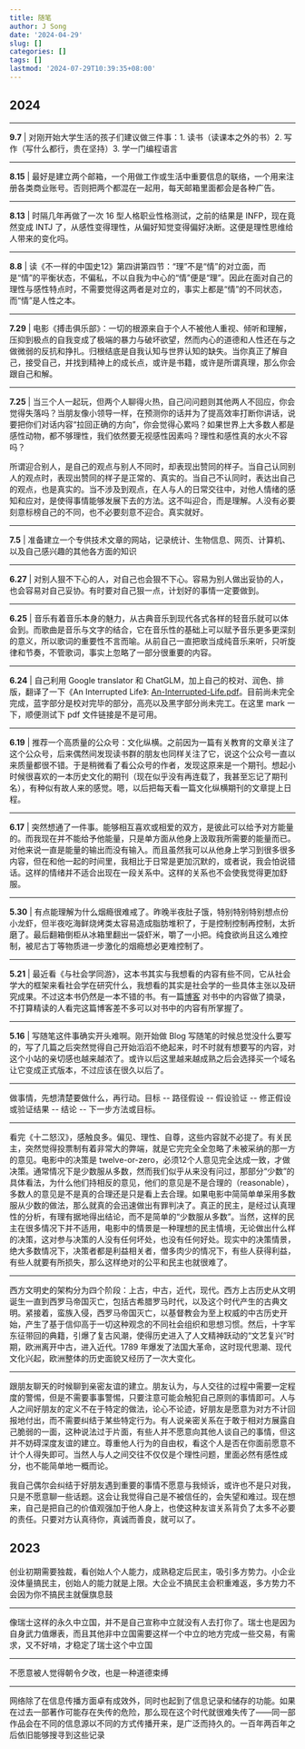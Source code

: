 ```yaml
---
title: 随笔
author: J Song
date: '2024-04-29'
slug: []
categories: []
tags: []
lastmod: '2024-07-29T10:39:35+08:00'
---
```

## 2024



---

**9.7** | 对刚开始大学生活的孩子们建议做三件事：1. 读书（读课本之外的书）2. 写作（写什么都行，贵在坚持）3. 学一门编程语言

---

**8.15** | 最好是建立两个邮箱，一个用做工作或生活中重要信息的联络，一个用来注册各类商业账号。否则把两个都混在一起用，每天邮箱里面都会是各种广告。

---

**8.13** | 时隔几年再做了一次 16 型人格职业性格测试，之前的结果是 INFP，现在竟然变成 INTJ 了，从感性变得理性，从偏好知觉变得偏好决断。这便是理性思维给人带来的变化吗。

---

**8.8** | 读《不一样的中国史12》第四讲第四节：“理”不是“情”的对立面，而是“情”的平衡状态，不偏私，不以自我为中心的“情”便是“理”。因此在面对自己的理性与感性特点时，不需要觉得这两者是对立的，事实上都是“情”的不同状态，而“情”是人性之本。

---

**7.29** | 电影《搏击俱乐部》：一切的根源来自于个人不被他人重视、倾听和理解，压抑到极点的自我变成了极端的暴力与破坏欲望，然而内心的道德和人性还在与之做微弱的反抗和挣扎。归根结底是自我认知与世界认知的缺失。当你真正了解自己，接受自己，并找到精神上的成长点，或许是书籍，或许是所谓真理，那么你会跟自己和解。

---

**7.25** | 当三个人一起玩，但两个人聊得火热，自己问问题则其他两人不回应，你会觉得失落吗？当朋友像小领导一样，在预测你的话并为了提高效率打断你讲话，说要把你们对话内容“拉回正确的方向”，你会觉得心累吗？如果世界上大多数人都是感性动物，都不够理性，我们依然要无视感性因素吗？理性和感性真的水火不容吗？

所谓迎合别人，是自己的观点与别人不同时，却表现出赞同的样子。当自己认同别人的观点时，表现出赞同的样子是正常的、真实的。当自己不认同时，表达出自己的观点，也是真实的。当不涉及到观点，在人与人的日常交往中，对他人情绪的感知和应对，是使得事情能够发展下去的方法。这不叫迎合，而是理解。人没有必要刻意标榜自己的不同，也不必要刻意不迎合。真实就好。

---

**7.5** | 准备建立一个专供技术文章的网站，记录统计、生物信息、网页、计算机、以及自己感兴趣的其他各方面的知识

---

**6.27** | 对别人狠不下心的人，对自己也会狠不下心。容易为别人做出妥协的人，也会容易对自己妥协。有时要对自己狠一点，计划好的事情一定要做到。

---

**6.25** | 音乐有着音乐本身的魅力，从古典音乐到现代各式各样的轻音乐就可以体会到。而歌曲是音乐与文字的结合，它在音乐性的基础上可以赋予音乐更多更深刻的意义，所以歌词的重要性不言而喻。从前自己一直把歌当成纯音乐来听，只听旋律和节奏，不管歌词，事实上忽略了一部分很重要的内容。

---

**6.24** | 自己利用 Google translator 和 ChatGLM，加上自己的校对、润色、排版，翻译了一下《An Interrupted Life》: [An-Interrupted-Life.pdf](/pdf/translated-An-Interrupted-Life.pdf)。目前尚未完全完成，蓝字部分是校对完毕的部分，高亮以及黑字部分尚未完工。在这里 mark 一下，顺便测试下 pdf 文件链接是不是可用。

---

**6.19** | 推荐一个高质量的公众号：文化纵横。之前因为一篇有关教育的文章关注了这个公众号，后来偶然间发现读书群的朋友也同样关注了它，说这个公众号一直以来质量都很不错。于是稍微看了看公众号的作者，发现这原来是一个期刊。想起小时候很喜欢的一本历史文化的期刊（现在似乎没有再连载了，我甚至忘记了期刊名），有种似有故人来的感觉。嗯，以后把每天看一篇文化纵横期刊的文章提上日程。

---

**6.17** |
突然想通了一件事。能够相互喜欢或相爱的双方，是彼此可以给予对方能量的。而我现在并不能给予他能量，只是单方面从他身上汲取我所需要的能量而已。对他来说一直是能量的输出而没有输入。而且虽然我可以从他身上学习到很多很多内容，但在和他一起的时间里，我相比于日常是更加沉默的，或者说，我会怕说错话。这样的情绪并不适合出现在一段关系中。这样的关系也不会使我觉得更加舒服。

---

**5.30** | 
有点能理解为什么烟瘾很难戒了。昨晚半夜肚子饿，特别特别特别想点份小龙虾，但半夜吃海鲜烧烤类太容易造成脂肪堆积了，于是控制控制再控制，太折磨了。最后翻箱倒柜从冰箱里翻出一袋虾米，嚼了一小把。纯食欲尚且这么难控制，被尼古丁等物质进一步激化的烟瘾想必更难控制了。

---

**5.21** | 
最近看《与社会学同游》，这本书其实与我想看的内容有些不同，它从社会学大的框架来看社会学在研究什么，我想看的其实是社会学的一些具体主张以及研究成果。不过这本书仍然是一本不错的书。有一篇[博客](https://www.sohu.com/a/154393526_119719) 对书中的内容做了摘录，不打算精读的人看完这篇博客差不多可以对书中的内容有所掌握了。

---

**5.16** | 
写随笔这件事确实开头难啊。刚开始做 Blog 写随笔的时候总觉没什么要写的，写了几篇之后突然觉得自己开始滔滔不绝起来，时不时就有想要写的内容，对这个小站的亲切感也越来越浓了。或许以后这里越来越成熟之后会选择买一个域名让它变成正式版本，不过应该在很久以后了。

---

做事情，先想清楚要做什么，再行动。目标 -- 路径假设 -- 假设验证 -- 修正假设或验证结果 -- 结论 -- 下一步方法或目标。

---

看完《十二怒汉》，感触良多。偏见、理性、自尊，这些内容就不必提了。有关民主，突然觉得投票制有着非常大的弊端，就是它完完全全忽略了未被采纳的那一方的意见。电影中的决策是 twelve-or-zero，必须12个人意见完全达成一致，才做决策。通常情况下是少数服从多数，然而我们似乎从来没有问过，那部分“少数”的具体看法，为什么他们持相反的意见，他们的意见是不是合理的（reasonable），多数人的意见是不是真的合理还是只是看上去合理。如果电影中简简单单采用多数服从少数的做法，那么就真的会迅速做出有罪判决了。真正的民主，是经过认真理性的分析，有理有据地得出结论，而不是简单的“少数服从多数”。当然，这样的民主在很多情况下并不适用，电影中的情景是一种理想的民主情境，无论做出什么样的决策，这对参与决策的人没有任何坏处，也没有任何好处。现实中的决策情景，绝大多数情况下，决策者都是利益相关者，僧多肉少的情况下，有些人获得利益，有些人就要有所损失，那么这样绝对的公平和民主也就很难了。

---

西方文明史的架构分为四个阶段：上古，中古，近代，现代。西方上古历史从文明诞生一直到西罗马帝国灭亡，包括古希腊罗马时代，以及这个时代产生的古典文明。紧接着，蛮族入侵，西罗马帝国灭亡，以基督教会为至上权威的中古历史开始，产生了基于信仰高于一切这种观念的不同社会组织和思想习惯。然后，十字军东征带回的典籍，引爆了复古风潮，使得历史进入了人文精神跃动的“文艺复兴”时期，欧洲离开中古，进入近代。1789 年爆发了法国大革命，这时现代思潮、现代文化兴起，欧洲整体的历史面貌又经历了一次大变化。

---

跟朋友聊天的时候聊到亲密友谊的建立。朋友认为，与人交往的过程中需要一定程度的警惕，但是不需要事事警惕，只要注意可能会触犯自己原则的事情即可。人与人之间好朋友的定义不在于特定的做法，论心不论迹，好朋友是愿意为对方不计回报地付出，而不需要纠结于某些特定行为。有人说亲密关系在于敢于相对方展露自己脆弱的一面，这种说法过于片面，有些人并不愿意向其他人谈自己的事情，但这并不妨碍深度友谊的建立。尊重他人行为的自由权，看这个人是否在你面前愿意不计个人得失即可。当然人与人之间交往不仅仅是个理性问题，里面必然有感性成分，也不能简单地一概而论。

我自己偶尔会纠结于好朋友遇到重要的事情不愿意与我倾诉，或许也不是只对我，只是不愿意聊一些话题。这会让我觉得自己是不被信任的，会失望和难过。现在想来，自己是把自己的价值观强加于他人身上，也使这种友谊关系背负了太多不必要的责任。只要对方认真待你，真诚而善良，就可以了。



## 2023

创业初期需要独裁，看创始人个人能力，成熟稳定后民主，吸引多方势力。小企业没体量搞民主，创始人的能力就是上限。大企业不搞民主会积重难返，多方势力不会因为你不搞民主就偃旗息鼓

---

像瑞士这样的永久中立国，并不是自己宣称中立就没有人去打你了。瑞士也是因为自身武力值爆表，而且其他非中立国需要这样一个中立的地方完成一些交易，有需求，又不好啃，才稳定了瑞士这个中立国

---

不愿意被人觉得朝令夕改，也是一种道德束缚

---

网络除了在信息传播方面卓有成效外，同时也起到了信息记录和储存的功能。如果在过去一部著作可能存在失传的危险，那么现在这个时代就很难失传了——同一部作品会在不同的信息源以不同的方式传播开来，是广泛而持久的。一百年两百年之后依旧能够搜寻到这些记录